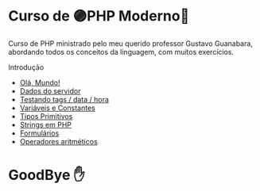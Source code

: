 # Curso de 🟣PHP Moderno🔵
 Curso de PHP ministrado pelo meu querido professor Gustavo Guanabara, abordando todos os conceitos da linguagem, com muitos exercícios.

 Introdução
 - [Olá, Mundo!](https://github.com/FelipePinheiroRegina/cursophp/blob/main/ex00/index.php)
 - [Dados do servidor](https://github.com/FelipePinheiroRegina/cursophp/blob/main/ex01/index.php)
 - [Testando tags / data / hora](https://github.com/FelipePinheiroRegina/cursophp/blob/main/ex02/index.php)
 - [Variáveis e Constantes](https://github.com/FelipePinheiroRegina/cursophp/blob/main/ex03/index.php)
 - [Tipos Primitivos](https://github.com/FelipePinheiroRegina/cursophp/blob/main/ex04/index.php)
 - [Strings em PHP](https://github.com/FelipePinheiroRegina/cursophp/blob/main/ex05/index.php)
 - [Formulários](https://github.com/FelipePinheiroRegina/cursophp/commit/0d437f6a15df9cb627f2351cb419c9c66f61a621#diff-f7cb2e81de23ca14c0d6ed81c865d635a67f225eaf57721635c7dd00608e10df)
 - [Operadores aritméticos](https://github.com/FelipePinheiroRegina/cursophp/blob/main/ex07/index.php)
# GoodBye ✋
